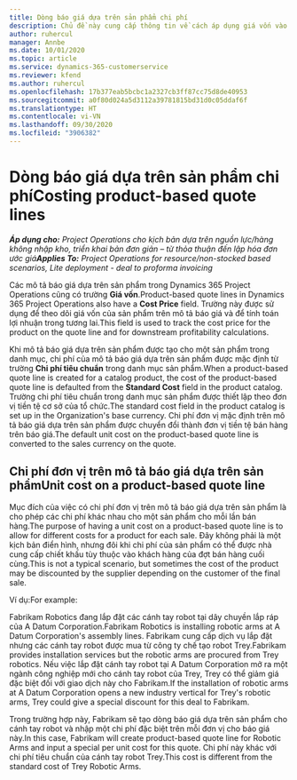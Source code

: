```yaml
---
title: Dòng báo giá dựa trên sản phẩm chi phí
description: Chủ đề này cung cấp thông tin về cách áp dụng giá vốn vào mô tả báo giá dựa trên sản phẩm.
author: ruhercul
manager: Annbe
ms.date: 10/01/2020
ms.topic: article
ms.service: dynamics-365-customerservice
ms.reviewer: kfend
ms.author: ruhercul
ms.openlocfilehash: 17b377eab5bcbc1a2327cb3ff87cc75d8de40953
ms.sourcegitcommit: a0f80d024a5d3112a39781815bd31d0c05ddaf6f
ms.translationtype: HT
ms.contentlocale: vi-VN
ms.lasthandoff: 09/30/2020
ms.locfileid: "3906382"
---
```

# <a name="costing-product-based-quote-lines"></a><span data-ttu-id="15a80-103">Dòng báo giá dựa trên sản phẩm chi phí</span><span class="sxs-lookup"><span data-stu-id="15a80-103">Costing product-based quote lines</span></span>

<span data-ttu-id="15a80-104">_**Áp dụng cho:** Project Operations cho kịch bản dựa trên nguồn lực/hàng không nhập kho, triển khai bản đơn giản – từ thỏa thuận đến lập hóa đơn ước giá_</span><span class="sxs-lookup"><span data-stu-id="15a80-104">_**Applies To:** Project Operations for resource/non-stocked based scenarios, Lite deployment - deal to proforma invoicing_</span></span>


<span data-ttu-id="15a80-105">Các mô tả báo giá dựa trên sản phẩm trong Dynamics 365 Project Operations cũng có trường **Giá vốn**.</span><span class="sxs-lookup"><span data-stu-id="15a80-105">Product-based quote lines in Dynamics 365 Project Operations also have a **Cost Price** field.</span></span> <span data-ttu-id="15a80-106">Trường này được sử dụng để theo dõi giá vốn của sản phẩm trên mô tả báo giá và để tính toán lợi nhuận trong tương lai.</span><span class="sxs-lookup"><span data-stu-id="15a80-106">This field is used to track the cost price for the product on the quote line and for downstream profitability calculations.</span></span>

<span data-ttu-id="15a80-107">Khi mô tả báo giá dựa trên sản phẩm được tạo cho một sản phẩm trong danh mục, chi phí của mô tả báo giá dựa trên sản phẩm được mặc định từ trường **Chi phí tiêu chuẩn** trong danh mục sản phẩm.</span><span class="sxs-lookup"><span data-stu-id="15a80-107">When a product-based quote line is created for a catalog product, the cost of the product-based quote line is defaulted from the **Standard Cost** field in the product catalog.</span></span> <span data-ttu-id="15a80-108">Trường chi phí tiêu chuẩn trong danh mục sản phẩm được thiết lập theo đơn vị tiền tệ cơ sở của tổ chức.</span><span class="sxs-lookup"><span data-stu-id="15a80-108">The standard cost field in the product catalog is set up in the Organization's base currency.</span></span> <span data-ttu-id="15a80-109">Chi phí đơn vị mặc định trên mô tả báo giá dựa trên sản phẩm được chuyển đổi thành đơn vị tiền tệ bán hàng trên báo giá.</span><span class="sxs-lookup"><span data-stu-id="15a80-109">The default unit cost on the product-based quote line is converted to the sales currency on the quote.</span></span>

## <a name="unit-cost-on-a-product-based-quote-line"></a><span data-ttu-id="15a80-110">Chi phí đơn vị trên mô tả báo giá dựa trên sản phẩm</span><span class="sxs-lookup"><span data-stu-id="15a80-110">Unit cost on a product-based quote line</span></span>

<span data-ttu-id="15a80-111">Mục đích của việc có chi phí đơn vị trên mô tả báo giá dựa trên sản phẩm là cho phép các chi phí khác nhau cho một sản phẩm cho mỗi lần bán hàng.</span><span class="sxs-lookup"><span data-stu-id="15a80-111">The purpose of having a unit cost on a product-based quote line is to allow for different costs for a product for each sale.</span></span> <span data-ttu-id="15a80-112">Đây không phải là một kịch bản điển hình, nhưng đôi khi chi phí của sản phẩm có thể được nhà cung cấp chiết khấu tùy thuộc vào khách hàng của đợt bán hàng cuối cùng.</span><span class="sxs-lookup"><span data-stu-id="15a80-112">This is not a typical scenario, but sometimes the cost of the product may be discounted by the supplier depending on the customer of the final sale.</span></span>

<span data-ttu-id="15a80-113">Ví dụ:</span><span class="sxs-lookup"><span data-stu-id="15a80-113">For example:</span></span>

<span data-ttu-id="15a80-114">Fabrikam Robotics đang lắp đặt các cánh tay robot tại dây chuyền lắp ráp của A Datum Corporation.</span><span class="sxs-lookup"><span data-stu-id="15a80-114">Fabrikam Robotics is installing robotic arms at A Datum Corporation's assembly lines.</span></span> <span data-ttu-id="15a80-115">Fabrikam cung cấp dịch vụ lắp đặt nhưng các cánh tay robot được mua từ công ty chế tạo robot Trey.</span><span class="sxs-lookup"><span data-stu-id="15a80-115">Fabrikam provides installation services but the robotic arms are procured from Trey robotics.</span></span> <span data-ttu-id="15a80-116">Nếu việc lắp đặt cánh tay robot tại A Datum Corporation mở ra một ngành công nghiệp mới cho cánh tay robot của Trey, Trey có thể giảm giá đặc biệt đối với giao dịch này cho Fabrikam.</span><span class="sxs-lookup"><span data-stu-id="15a80-116">If the installation of robotic arms at A Datum Corporation opens a new industry vertical for Trey's robotic arms, Trey could give a special discount for this deal to Fabrikam.</span></span>

<span data-ttu-id="15a80-117">Trong trường hợp này, Fabrikam sẽ tạo dòng báo giá dựa trên sản phẩm cho cánh tay robot và nhập một chi phí đặc biệt trên mỗi đơn vị cho báo giá này.</span><span class="sxs-lookup"><span data-stu-id="15a80-117">In this case, Fabrikam will create product-based quote line for Robotic Arms and input a special per unit cost for this quote.</span></span> <span data-ttu-id="15a80-118">Chi phí này khác với chi phí tiêu chuẩn của cánh tay robot Trey.</span><span class="sxs-lookup"><span data-stu-id="15a80-118">This cost is different from the standard cost of Trey Robotic Arms.</span></span>
